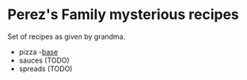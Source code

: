# Perez's Family mysterious recipes

Set of recipes as given by grandma.

- pizza
    -[base](./pizzas/base.md)
- sauces (TODO)
- spreads (TODO)

